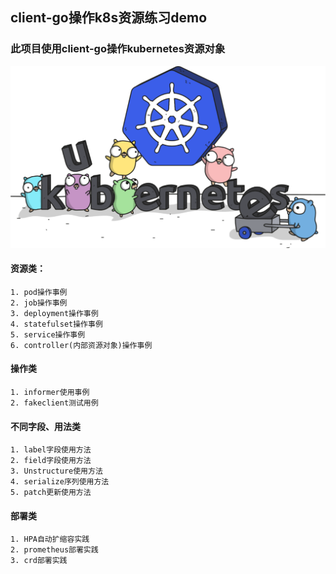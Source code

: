 ## client-go操作k8s资源练习demo

### 此项目使用client-go操作kubernetes资源对象
![](https://github.com/googs1025/k8s-client-go-api-demo/blob/main/image/modb_20211018_a440841c-2ff3-11ec-9bb3-fa163eb4f6be.png?raw=true)

#### 资源类：
```bigquery
1. pod操作事例
2. job操作事例
3. deployment操作事例
4. statefulset操作事例
5. service操作事例
6. controller(内部资源对象)操作事例
```
#### 操作类
```bigquery
1. informer使用事例
2. fakeclient测试用例
```

#### 不同字段、用法类
```bigquery
1. label字段使用方法
2. field字段使用方法
3. Unstructure使用方法
4. serialize序列使用方法
5. patch更新使用方法
```
#### 部署类
```
1. HPA自动扩缩容实践
2. prometheus部署实践
3. crd部署实践
```




